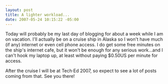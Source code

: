 ```yaml
---
layout: post
title: A lighter workload...
date: 2007-05-24 10:15:22 -05:00
---
```


Today will probably be my last day of blogging for about a week while I am on vacation. I'll actually be on a cruise ship in Alaska so I won't have much (if any) internet or even cell phone access. I do get some free minutes on the ship's internet cafe, but it won't be enough for any serious work...and I can't hook my laptop up, at least without paying $0.50US per minute for access.

After the cruise I will be at Tech·Ed 2007, so expect to see a lot of posts coming from that. See you there!

